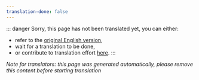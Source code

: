 ```yaml
---
translation-done: false
---
```

::: danger
Sorry, this page has not been translated yet, you can either:
- refer to the [original English version](<..\..\..\fr\modding\extras.md>),
- wait for a translation to be done,
- or contribute to translation effort [here](https://github.com/bsmg/wiki).
:::

_Note for translators: this page was generated automatically, please remove this content before starting translation_
